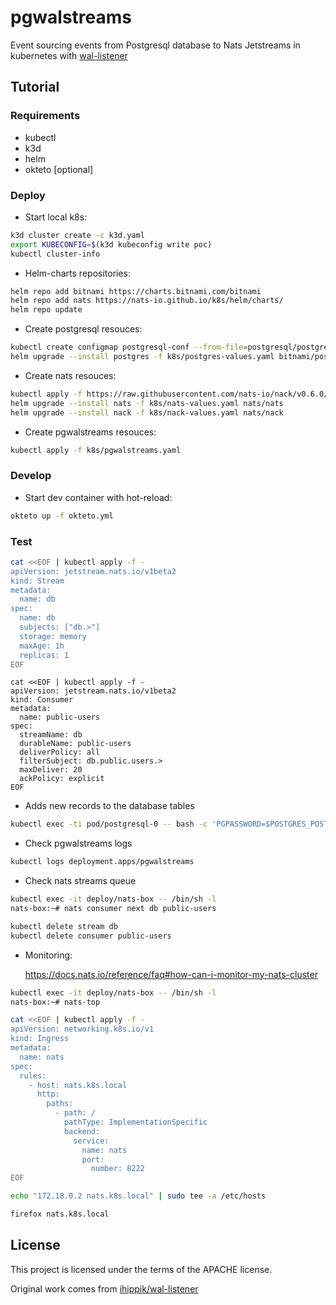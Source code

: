 # pgwalstreams

Event sourcing events from Postgresql database to Nats Jetstreams in kubernetes with [wal-listener](https://github.com/ihippik/wal-listener)

## Tutorial

### Requirements

* kubectl
* k3d
* helm
* okteto [optional]

### Deploy

* Start local k8s:

```bash
k3d cluster create -c k3d.yaml
export KUBECONFIG=$(k3d kubeconfig write poc)
kubectl cluster-info
```

* Helm-charts repositories:

```bash
helm repo add bitnami https://charts.bitnami.com/bitnami
helm repo add nats https://nats-io.github.io/k8s/helm/charts/
helm repo update
```

* Create postgresql resouces:

```bash
kubectl create configmap postgresql-conf --from-file=postgresql/postgresql.conf
helm upgrade --install postgres -f k8s/postgres-values.yaml bitnami/postgresql
```

* Create nats resouces:

```bash
kubectl apply -f https://raw.githubusercontent.com/nats-io/nack/v0.6.0/deploy/crds.yml
helm upgrade --install nats -f k8s/nats-values.yaml nats/nats
helm upgrade --install nack -f k8s/nack-values.yaml nats/nack
```

* Create pgwalstreams resouces:

```bash
kubectl apply -f k8s/pgwalstreams.yaml
```

### Develop

* Start dev container with hot-reload:

```bash
okteto up -f okteto.yml
```

### Test

```bash
cat <<EOF | kubectl apply -f -
apiVersion: jetstream.nats.io/v1beta2
kind: Stream
metadata:
  name: db
spec:
  name: db
  subjects: ["db.>"]
  storage: memory
  maxAge: 1h
  replicas: 1
EOF
```

```
cat <<EOF | kubectl apply -f -
apiVersion: jetstream.nats.io/v1beta2
kind: Consumer
metadata:
  name: public-users
spec:
  streamName: db
  durableName: public-users
  deliverPolicy: all
  filterSubject: db.public.users.>
  maxDeliver: 20
  ackPolicy: explicit
EOF
```

* Adds new records to the database tables

```bash
kubectl exec -ti pod/postgresql-0 -- bash -c 'PGPASSWORD=$POSTGRES_POSTGRES_PASSWORD psql -U postgres -p 5432 -d app' < postgresql/init.sql
```

* Check pgwalstreams logs

```bash
kubectl logs deployment.apps/pgwalstreams
```

* Check nats streams queue

```bash
kubectl exec -it deploy/nats-box -- /bin/sh -l
nats-box:~# nats consumer next db public-users
```

```bash
kubectl delete stream db
kubectl delete consumer public-users
```

* Monitoring:

  https://docs.nats.io/reference/faq#how-can-i-monitor-my-nats-cluster


```bash
kubectl exec -it deploy/nats-box -- /bin/sh -l
nats-box:~# nats-top
```

```bash
cat <<EOF | kubectl apply -f -
apiVersion: networking.k8s.io/v1
kind: Ingress
metadata:
  name: nats
spec:
  rules:
    - host: nats.k8s.local
      http:
        paths:
          - path: /
            pathType: ImplementationSpecific
            backend:
              service:
                name: nats
                port:
                  number: 8222
EOF
```

```bash
echo "172.18.0.2 nats.k8s.local" | sudo tee -a /etc/hosts

firefox nats.k8s.local
```

## License

This project is licensed under the terms of the APACHE license.

Original work comes from [ihippik/wal-listener](https://github.com/ihippik/wal-listener)
